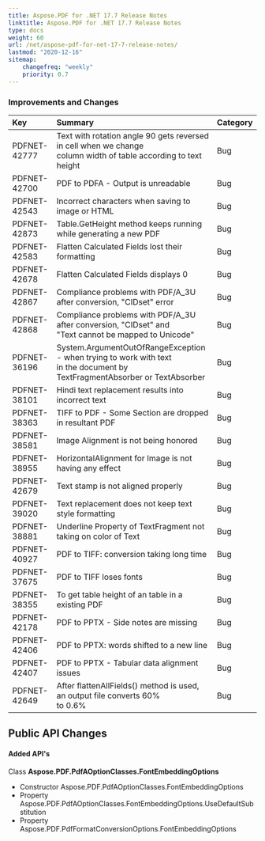 ```yaml
---
title: Aspose.PDF for .NET 17.7 Release Notes
linktitle: Aspose.PDF for .NET 17.7 Release Notes
type: docs
weight: 60
url: /net/aspose-pdf-for-net-17-7-release-notes/
lastmod: "2020-12-16"
sitemap:
    changefreq: "weekly"
    priority: 0.7
---
```


### **Improvements and Changes**

|**Key**|**Summary**|**Category**|
| :- | :- | :- |
|PDFNET-42777|Text with rotation angle 90 gets reversed in cell when we change <br>column width of table according to text height|Bug|
|PDFNET-42700|PDF to PDFA - Output is unreadable|Bug|
|PDFNET-42543|Incorrect characters when saving to image or HTML|Bug|
|PDFNET-42873|Table.GetHeight method keeps running while generating a new PDF|Bug|
|PDFNET-42583|Flatten Calculated Fields lost their formatting|Bug|
|PDFNET-42678|Flatten Calculated Fields displays 0|Bug|
|PDFNET-42867|Compliance problems with PDF/A_3U after conversion, "CIDset" error|Bug|
|PDFNET-42868|Compliance problems with PDF/A_3U after conversion, "CIDset" and <br>"Text cannot be mapped to Unicode"|Bug|
|PDFNET-36196|System.ArgumentOutOfRangeException - when trying to work with text<br> in the document by TextFragmentAbsorber or TextAbsorber|Bug|
|PDFNET-38101|Hindi text replacement results into incorrect text|Bug|
|PDFNET-38363|TIFF to PDF - Some Section are dropped in resultant PDF|Bug|
|PDFNET-38581|Image Alignment is not being honored|Bug|
|PDFNET-38955|HorizontalAlignment for Image is not having any effect|Bug|
|PDFNET-42679|Text stamp is not aligned properly|Bug|
|PDFNET-39020|Text replacement does not keep text style formatting|Bug|
|PDFNET-38881|Underline Property of TextFragment not taking on color of Text|Bug|
|PDFNET-40927|PDF to TIFF: conversion taking long time|Bug|
|PDFNET-37675|PDF to TIFF loses fonts|Bug|
|PDFNET-38355|To get table height of an table in a existing PDF|Bug|
|PDFNET-42178|PDF to PPTX - Side notes are missing|Bug|
|PDFNET-42406|PDF to PPTX: words shifted to a new line|Bug|
|PDFNET-42407|PDF to PPTX - Tabular data alignment issues|Bug|
|PDFNET-42649|After flattenAllFields() method is used, an output file converts 60%<br>to 0.6%|Bug|
## **Public API Changes**
#### **Added API's**
Class **Aspose.PDF.PdfAOptionClasses.FontEmbeddingOptions**

- Constructor Aspose.PDF.PdfAOptionClasses.FontEmbeddingOptions
- Property Aspose.PDF.PdfAOptionClasses.FontEmbeddingOptions.UseDefaultSubstitution
- Property Aspose.PDF.PdfFormatConversionOptions.FontEmbeddingOptions
